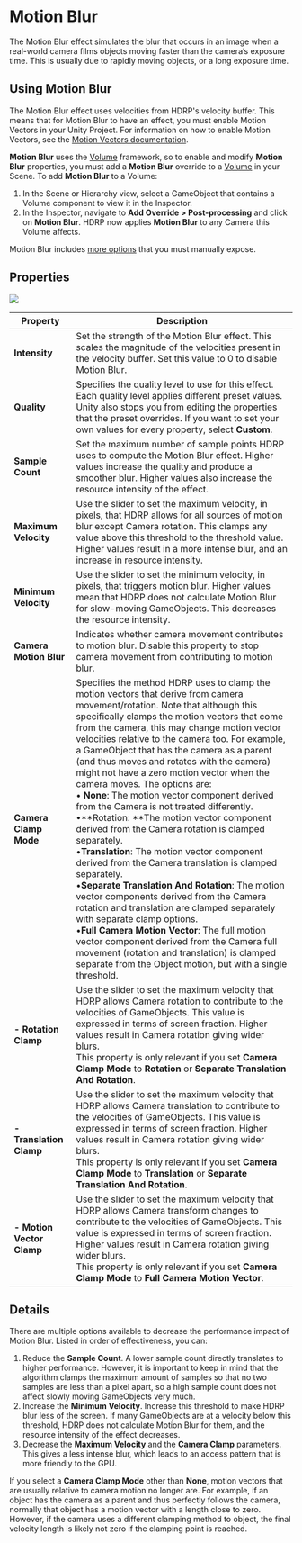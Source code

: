 # Motion Blur

The Motion Blur effect simulates the blur that occurs in an image when a real-world camera films objects moving faster than the camera’s exposure time. This is usually due to rapidly moving objects, or a long exposure time.

## Using Motion Blur

The Motion Blur effect uses velocities from HDRP's velocity buffer. This means that for Motion Blur to have an effect, you must enable Motion Vectors in your Unity Project. For information on how to enable Motion Vectors, see the [Motion Vectors documentation](Motion-Vectors.md).

**Motion Blur** uses the [Volume](Volumes.md) framework, so to enable and modify **Motion Blur** properties, you must add a **Motion Blur** override to a [Volume](Volumes.md) in your Scene. To add **Motion Blur** to a Volume:

1. In the Scene or Hierarchy view, select a GameObject that contains a Volume component to view it in the Inspector.
2. In the Inspector, navigate to **Add Override > Post-processing** and click on **Motion Blur**. HDRP now applies **Motion Blur** to any Camera this Volume affects.

Motion Blur includes [more options](More-Options.md) that you must manually expose.

## Properties

![](Images/Post-processingMotionBlur1.png)

| **Property**              | **Description**                                              |
| ------------------------- | ------------------------------------------------------------ |
| **Intensity**             | Set the strength of the Motion Blur effect. This scales the magnitude of the velocities present in the velocity buffer. Set this value to 0 to disable Motion Blur. |
| **Quality**               | Specifies the quality level to use for this effect. Each quality level applies different preset values. Unity also stops you from editing the properties that the preset overrides. If you want to set your own values for every property, select **Custom**. |
| **Sample Count**          | Set the maximum number of sample points HDRP uses to compute the Motion Blur effect. Higher values increase the quality and produce a smoother blur. Higher values also increase the resource intensity of the effect. |
| **Maximum Velocity**      | Use the slider to set the maximum velocity, in pixels, that HDRP allows for all sources of motion blur except Camera rotation. This clamps any value above this threshold to the threshold value. Higher values result in a more intense blur, and an increase in resource intensity. |
| **Minimum Velocity**      | Use the slider to set the minimum velocity, in pixels, that triggers motion blur. Higher values mean that HDRP does not calculate Motion Blur for slow-moving GameObjects. This decreases the resource intensity. |
| **Camera Motion Blur**    | Indicates whether camera movement contributes to motion blur. Disable this property to stop camera movement from contributing to motion blur. |
| **Camera Clamp Mode**     | Specifies the method HDRP uses to clamp the motion vectors that derive from camera movement/rotation. Note that although this specifically clamps the motion vectors that come from the camera, this may change motion vector velocities relative to the camera too. For example, a GameObject that has the camera as a parent (and thus moves and rotates with the camera) might not have a zero motion vector when the camera moves. The options are:<br />&#8226; **None**: The motion vector component derived from the Camera is not treated differently.<br />&#8226;**Rotation: **The motion vector component derived from the Camera rotation is clamped separately.<br />&#8226;**Translation**: The motion vector component derived from the Camera translation is clamped separately.<br />&#8226;**Separate Translation And Rotation**: The motion vector components derived from the Camera rotation and translation are clamped separately with separate clamp options.<br />&#8226;**Full Camera Motion Vector**: The full motion vector component derived from the Camera full movement (rotation and translation) is clamped separate from the Object motion, but with a single threshold. |
| **- Rotation Clamp**      | Use the slider to set the maximum velocity that HDRP allows Camera rotation to contribute to the velocities of GameObjects. This value is expressed in terms of screen fraction. Higher values result in Camera rotation giving wider blurs. <br/>This property is only relevant if you set **Camera Clamp Mode** to **Rotation** or **Separate Translation And Rotation**. |
| **- Translation Clamp**   | Use the slider to set the maximum velocity that HDRP allows Camera translation to contribute to the velocities of GameObjects. This value is expressed in terms of screen fraction. Higher values result in Camera rotation giving wider blurs. <br/>This property is only relevant if you set **Camera Clamp Mode** to **Translation** or **Separate Translation And Rotation**. |
| **- Motion Vector Clamp** | Use the slider to set the maximum velocity that HDRP allows Camera transform changes to contribute to the velocities of GameObjects. This value is expressed in terms of screen fraction. Higher values result in Camera rotation giving wider blurs.  <br/>This property is only relevant if you set **Camera Clamp Mode** to **Full Camera Motion Vector**. |

## Details

There are multiple options available to decrease the performance impact of Motion Blur. Listed in order of effectiveness, you can:

1. Reduce the **Sample Count**. A lower sample count directly translates to higher performance. However, it is important to keep in mind that the algorithm clamps the maximum amount of samples so that no two samples are less than a pixel apart, so a high sample count does not affect slowly moving GameObjects very much.
2. Increase the **Minimum Velocity**. Increase this threshold to make HDRP blur less of the screen. If many GameObjects are at a velocity below this threshold, HDRP does not calculate Motion Blur for them, and the resource intensity of the effect decreases.
3. Decrease the **Maximum Velocity** and the **Camera Clamp** parameters. This gives a less intense blur, which leads to an access pattern that is more friendly to the GPU.

If you select a **Camera Clamp Mode** other than **None**, motion vectors that are usually relative to camera motion no longer are. For example, if an object has the camera as a parent and thus perfectly follows the camera, normally that object has a motion vector with a length close to zero. However, if the camera uses a different clamping method to object, the final velocity length is likely not zero if the clamping point is reached.
